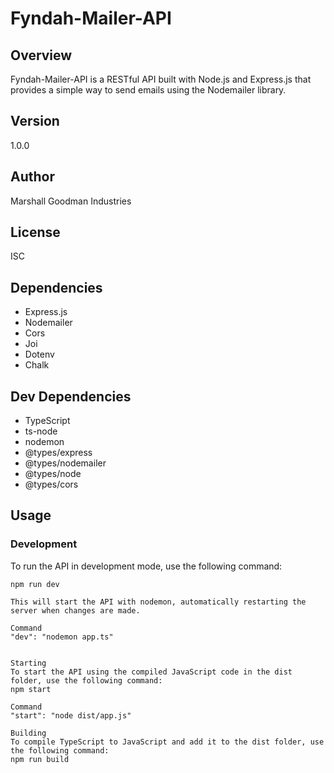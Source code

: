 **Fyndah-Mailer-API**
=======================

Overview
--------

Fyndah-Mailer-API is a RESTful API built with Node.js and Express.js that provides a simple way to send emails using the Nodemailer library.

Version
-------

1.0.0

Author
------

Marshall Goodman Industries

License
-------

ISC

Dependencies
------------

* Express.js
* Nodemailer
* Cors
* Joi
* Dotenv
* Chalk

Dev Dependencies
----------------

* TypeScript
* ts-node
* nodemon
* @types/express
* @types/nodemailer
* @types/node
* @types/cors

Usage
-----

### Development

To run the API in development mode, use the following command:

```shell
npm run dev

This will start the API with nodemon, automatically restarting the server when changes are made.

Command
"dev": "nodemon app.ts"


Starting
To start the API using the compiled JavaScript code in the dist folder, use the following command:
npm start

Command
"start": "node dist/app.js"

Building
To compile TypeScript to JavaScript and add it to the dist folder, use the following command:
npm run build
